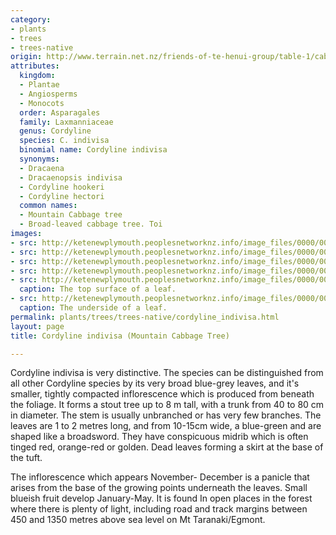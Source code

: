 ```yaml
---
category:
- plants
- trees
- trees-native
origin: http://www.terrain.net.nz/friends-of-te-henui-group/table-1/cabbage-tree-mountain.html
attributes:
  kingdom:
  - Plantae
  - Angiosperms
  - Monocots
  order: Asparagales
  family: Laxmanniaceae
  genus: Cordyline
  species: C. indivisa
  binomial name: Cordyline indivisa
  synonyms:
  - Dracaena
  - Dracaenopsis indivisa
  - Cordyline hookeri
  - Cordyline hectori
  common names:
  - Mountain Cabbage tree
  - Broad-leaved cabbage tree. Toi
images:
- src: http://ketenewplymouth.peoplesnetworknz.info/image_files/0000/0006/8094/Cordyline_indivisa__Mountain_Cabbage_Tree__-004.JPG
- src: http://ketenewplymouth.peoplesnetworknz.info/image_files/0000/0006/8099/Cordyline_indivisa__Mountain_Cabbage_Tree__-005.JPG
- src: http://ketenewplymouth.peoplesnetworknz.info/image_files/0000/0006/8084/Cordyline_indivisa__Mountain_Cabbage_Tree__-002.JPG
- src: http://ketenewplymouth.peoplesnetworknz.info/image_files/0000/0006/8089/Cordyline_indivisa__Mountain_Cabbage_Tree__-003.JPG
- src: http://ketenewplymouth.peoplesnetworknz.info/image_files/0000/0006/8104/Cordyline_indivisa__Mountain_Cabbage_Tree__-008.JPG
  caption: The top surface of a leaf.
- src: http://ketenewplymouth.peoplesnetworknz.info/image_files/0000/0006/8109/Underside_of_leaf_cordyline_indvisa.jpg
  caption: The underside of a leaf.
permalink: plants/trees/trees-native/cordyline_indivisa.html
layout: page
title: Cordyline indivisa (Mountain Cabbage Tree)

---
```

Cordyline indivisa is very distinctive. The species can be distinguished from all other Cordyline species by its very broad blue-grey leaves, and it's smaller, tightly compacted inflorescence which is produced from beneath the foliage. It forms a stout tree up to 8 m tall, with a trunk from 40 to 80 cm in diameter. The stem is usually unbranched or has very few branches. The leaves are 1 to 2 metres long, and from 10-15cm wide, a blue-green and are shaped like a broadsword. They have conspicuous midrib which is often tinged red, orange-red or golden. Dead leaves forming a skirt at the base of the tuft.

The inflorescence which appears November- December is a panicle that arises from the base of the growing points underneath the leaves. Small blueish fruit develop January-May.
It is found In open places in the forest where there is plenty of light, including road and track margins between 450 and 1350 metres above sea level on Mt Taranaki/Egmont.
